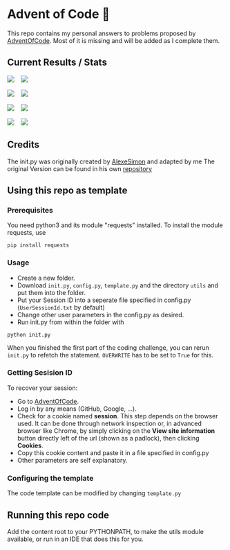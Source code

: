 # Advent of Code 🎄

This repo contains my personal answers to problems proposed by [AdventOfCode](https://adventofcode.com/).
Most of it is missing and will be added as I complete them.

## Current Results / Stats

![](https://img.shields.io/badge/2021%20total%20stars%20⭐-39-yellow)
&nbsp;&nbsp;
![](https://img.shields.io/badge/2021%20days%20completed-19-red)

![](https://img.shields.io/badge/2022%20total%20stars%20⭐-48-yellow)
&nbsp;&nbsp;
![](https://img.shields.io/badge/2022%20days%20completed-23-red)

![](https://img.shields.io/badge/2023%20total%20stars%20⭐-47-yellow)
&nbsp;&nbsp;
![](https://img.shields.io/badge/2023%20days%20completed-22-red)

![](https://img.shields.io/badge/2024%20total%20stars%20⭐-28-yellow)
&nbsp;&nbsp;
![](https://img.shields.io/badge/2024%20days%20completed-14-red)

## Credits

The init.py was originally created by [AlexeSimon](https://github.com/AlexeSimon) and adapted by me
The original Version can be found in his own [repository](https://github.com/AlexeSimon/adventofcode)

## Using this repo as template

### Prerequisites

You need python3 and its module "requests" installed.
To install the module requests, use

```shell
pip install requests
```

### Usage

* Create a new folder.
* Download `init.py`, `config.py`, `template.py` and the directory `utils` and put them into the folder.
* Put your Session ID into a seperate file specified in config.py (`UserSessionId.txt` by default)
* Change other user parameters in the config.py as desired.
* Run init.py from within the folder with

```shell
python init.py
```

When you finished the first part of the coding challenge, you can rerun `init.py` to refetch the statement.
`OVERWRITE` has to be set to `True` for this.

### Getting Sesision ID

To recover your session:

* Go to [AdventOfCode](https://adventofcode.com/).
* Log in by any means (GitHub, Google, ...).
* Check for a cookie named **session**. This step depends on the browser used. It can be done through network inspection
  or, in advanced browser like Chrome, by simply clicking on the **View site information** button directly left of the
  url (shown as a padlock), then clicking **Cookies**.
* Copy this cookie content and paste it in a file specified in config.py
* Other parameters are self explanatory.

### Configuring the template

The code template can be modified by changing `template.py`

## Running this repo code
Add the content root to your PYTHONPATH, to make the utils module available, or run in an IDE that does this for you.
